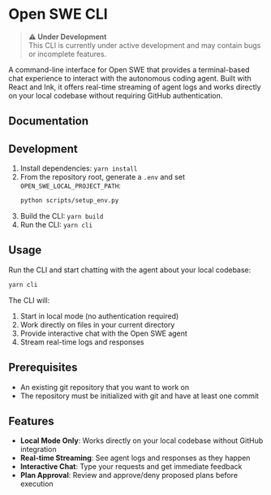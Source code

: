 # Open SWE CLI

> **⚠️ Under Development**  
> This CLI is currently under active development and may contain bugs or incomplete features.

A command-line interface for Open SWE that provides a terminal-based chat experience to interact with the autonomous coding agent. Built with React and Ink, it offers real-time streaming of agent logs and works directly on your local codebase without requiring GitHub authentication.

## Documentation

## Development

1. Install dependencies: `yarn install`
2. From the repository root, generate a `.env` and set `OPEN_SWE_LOCAL_PROJECT_PATH`:
   ```bash
   python scripts/setup_env.py
   ```
3. Build the CLI: `yarn build`
4. Run the CLI: `yarn cli`

## Usage

Run the CLI and start chatting with the agent about your local codebase:

```bash
yarn cli
```

The CLI will:

1. Start in local mode (no authentication required)
2. Work directly on files in your current directory
3. Provide interactive chat with the Open SWE agent
4. Stream real-time logs and responses

## Prerequisites

- An existing git repository that you want to work on
- The repository must be initialized with git and have at least one commit

## Features

- **Local Mode Only**: Works directly on your local codebase without GitHub integration
- **Real-time Streaming**: See agent logs and responses as they happen
- **Interactive Chat**: Type your requests and get immediate feedback
- **Plan Approval**: Review and approve/deny proposed plans before execution
